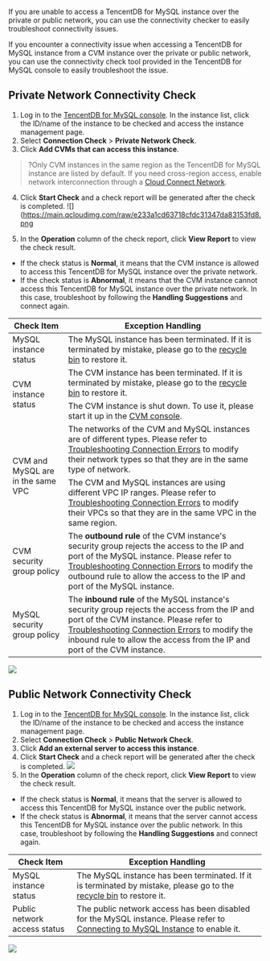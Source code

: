 If you are unable to access a TencentDB for MySQL instance over the private or public network, you can use the connectivity checker to easily troubleshoot connectivity issues.

If you encounter a connectivity issue when accessing a TencentDB for MySQL instance from a CVM instance over the private or public network, you can use the connectivity check tool provided in the TencentDB for MySQL console to easily troubleshoot the issue.

## Private Network Connectivity Check
1. Log in to the [TencentDB for MySQL console](https://console.cloud.tencent.com/cdb). In the instance list, click the ID/name of the instance to be checked and access the instance management page.
2. Select **Connection Check** > **Private Network Check**.
3. Click **Add CVMs that can access this instance**.
>?Only CVM instances in the same region as the TencentDB for MySQL instance are listed by default. If you need cross-region access, enable network interconnection through a [Cloud Connect Network](https://intl.cloud.tencent.com/document/product/1003).
>
4. Click **Start Check** and a check report will be generated after the check is completed.
![](https://main.qcloudimg.com/raw/e233a1cd63718cfdc31347da83153fd8.png

5. In the **Operation** column of the check report, click **View Report** to view the check result.
 - If the check status is **Normal**, it means that the CVM instance is allowed to access this TencentDB for MySQL instance over the private network.
 - If the check status is **Abnormal**, it means that the CVM instance cannot access this TencentDB for MySQL instance over the private network. In this case, troubleshoot by following the **Handling Suggestions** and connect again.
<table>
<thead><tr><th>Check Item</th><th>Exception Handling</th></tr></thead>
<tbody><tr>
<td>MySQL instance status</td>
<td>The MySQL instance has been terminated. If it is terminated by mistake, please go to the <a href="https://console.cloud.tencent.com/mysql/recycle">recycle bin</a> to restore it.</td></tr>
<tr>
<td rowspan=2>CVM instance status</td>
<td>The CVM instance has been terminated. If it is terminated by mistake, please go to the <a href="https://console.cloud.tencent.com/cvm/recycler/cvm">recycle bin</a> to restore it.</td></tr>
<tr>
<td>The CVM instance is shut down. To use it, please start it up in the <a href="https://console.cloud.tencent.com/cvm/instance">CVM console</a>.</td></tr>
<tr>
<td rowspan=2>CVM and MySQL are in the same VPC</td>
<td>The networks of the CVM and MySQL instances are of different types. Please refer to <a href="https://intl.cloud.tencent.com/document/product/236/37864">Troubleshooting Connection Errors</a> to modify their network types so that they are in the same type of network.</td></tr>
<tr>
<td>The CVM and MySQL instances are using different VPC IP ranges. Please refer to <a href="https://intl.cloud.tencent.com/document/product/236/37864#wlwt">Troubleshooting Connection Errors</a> to modify their VPCs so that they are in the same VPC in the same region.</td></tr>
<tr>
<td>CVM security group policy</td>
<td>The <strong>outbound rule</strong> of the CVM instance's security group rejects the access to the IP and port of the MySQL instance. Please refer to <a href="https://intl.cloud.tencent.com/document/product/236/37864#caqzpzyw">Troubleshooting Connection Errors</a> to modify the outbound rule to allow the access to the IP and port of the MySQL instance.</td></tr>
<tr>
<td>MySQL security group policy</td>
<td>The <strong>inbound rule</strong> of the MySQL instance's security group rejects the access from the IP and port of the CVM instance. Please refer to <a href="https://intl.cloud.tencent.com/document/product/236/37864#maqzpzyw">Troubleshooting Connection Errors</a> to modify the inbound rule to allow the access from the IP and port of the CVM instance.</td></tr>
</tbody></table>
<img src="https://main.qcloudimg.com/raw/b183b27af9c6b5a28cdb708f8a5c44d8.png">

## Public Network Connectivity Check
1. Log in to the [TencentDB for MySQL console](https://console.cloud.tencent.com/cdb). In the instance list, click the ID/name of the instance to be checked and access the instance management page.
2. Select **Connection Check** > **Public Network Check**.
3. Click **Add an external server to access this instance**.
4. Click **Start Check** and a check report will be generated after the check is completed.
![](https://main.qcloudimg.com/raw/43d9e61c2052797740e7ef6817251f5e.png)
5. In the **Operation** column of the check report, click **View Report** to view the check result.
 - If the check status is **Normal**, it means that the server is allowed to access this TencentDB for MySQL instance over the public network.
 - If the check status is **Abnormal**, it means that the server cannot access this TencentDB for MySQL instance over the public network. In this case, troubleshoot by following the **Handling Suggestions** and connect again.
<table>
<thead><tr><th>Check Item</th><th>Exception Handling</th></tr></thead>
<tbody><tr>
<td>MySQL instance status</td><td>The MySQL instance has been terminated. If it is terminated by mistake, please go to the <a href="https://console.cloud.tencent.com/mysql/recycle">recycle bin</a> to restore it.</td></tr>
<tr>
<td>Public network access status</td>
<td>The public network access has been disabled for the MySQL instance. Please refer to <a href="https://intl.cloud.tencent.com/document/product/236/37788">Connecting to MySQL Instance</a> to enable it.</td></tr>
</tbody></table>
<img src="https://main.qcloudimg.com/raw/01998fb06fe6d8a762dd5a2a9a5eb26c.png">
